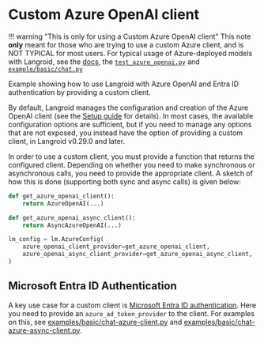 # Custom Azure OpenAI client

!!! warning "This is only for using a Custom Azure OpenAI client"
    This note **only** meant for those who are trying to use a custom Azure client,
    and is NOT TYPICAL for most users. For typical usage of Azure-deployed models with Langroid, see
    the [docs](https://langroid.github.io/langroid/notes/azure-openai-models/), 
    the [`test_azure_openai.py`](https://github.com/langroid/langroid/blob/main/tests/main/test_azure_openai.py) and
    [`example/basic/chat.py`](https://github.com/langroid/langroid/blob/main/examples/basic/chat.py)


Example showing how to use Langroid with Azure OpenAI and Entra ID
authentication by providing a custom client.

By default, Langroid manages the configuration and creation 
of the Azure OpenAI client (see the [Setup guide](https://langroid.github.io/langroid/quick-start/setup/#microsoft-azure-openai-setupoptional)
for details). In most cases, the available configuration options
are sufficient, but if you need to manage any options that
are not exposed, you instead have the option of providing a custom
client, in Langroid v0.29.0 and later. 

In order to use a custom client, you must provide a function that
returns the configured client. Depending on whether you need to make
synchronous or asynchronous calls, you need to provide the appropriate
client. A sketch of how this is done (supporting both sync and async calls)
is given below:

```python
def get_azure_openai_client():
    return AzureOpenAI(...)

def get_azure_openai_async_client():
    return AsyncAzureOpenAI(...)

lm_config = lm.AzureConfig(
    azure_openai_client_provider=get_azure_openai_client,
    azure_openai_async_client_provider=get_azure_openai_async_client,
)
```

## Microsoft Entra ID Authentication

A key use case for a custom client is [Microsoft Entra ID authentication](https://learn.microsoft.com/en-us/azure/ai-services/openai/how-to/managed-identity).
Here you need to provide an `azure_ad_token_provider` to the client. 
For examples on this, see [examples/basic/chat-azure-client.py](https://github.com/langroid/langroid/blob/main/examples/basic/chat-azure-client.py) 
and [examples/basic/chat-azure-async-client.py](https://github.com/langroid/langroid/blob/main/examples/basic/chat-azure-async-client.py).
